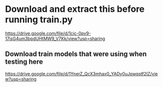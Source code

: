 # Download and extract this before running train.py
https://drive.google.com/file/d/1cic-0pv9-17isG4um3bpdUHtMW9_V7Kk/view?usp=sharing

## Download train models that were using when testing here
https://drive.google.com/file/d/1YnerZ_QcX3mhax0_YADy0uJpwqstf2IZ/view?usp=sharing